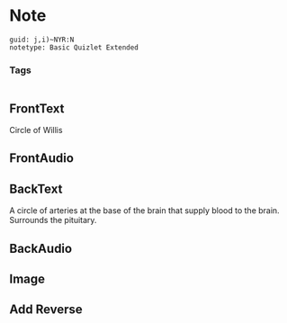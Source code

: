 # Note
```
guid: j,i)~NYR:N
notetype: Basic Quizlet Extended
```

### Tags
```
```

## FrontText
Circle of Willis

## FrontAudio


## BackText
A circle of arteries at the base of the brain that supply blood to the brain.
Surrounds the pituitary.

## BackAudio


## Image


## Add Reverse

